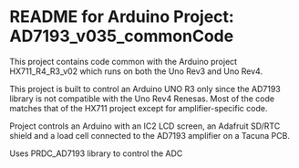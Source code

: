 # README for Arduino Project: AD7193_v035_commonCode

This project contains code common with the Arduino project HX711_R4_R3_v02 which runs on both the Uno Rev3 and Uno Rev4.

This project is built to control an Arduino UNO R3 only since the AD7193 library is not compatible with the Uno Rev4 Renesas. Most of the code matches that of the HX711 project except for amplifier-specific code.

Project controls an Arduino with an IC2 LCD screen, an Adafruit SD/RTC shield and a load cell connected to the AD7193 amplifier on a Tacuna PCB.

Uses PRDC_AD7193 library to control the ADC
